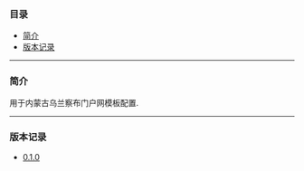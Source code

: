 ### 目录

* [简介](#abstract)
* [版本记录](#version)

---

### <a name="abstract">简介</a>

用于内蒙古乌兰察布门户网模板配置.

---

### <a name="version">版本记录</a>

* [0.1.0](./Docs/Version/0.1.0.md "0.1.0")